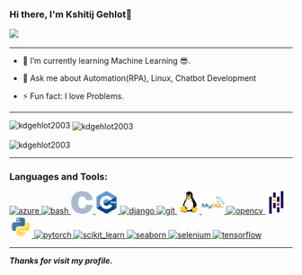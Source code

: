 ### Hi there, I'm Kshitij Gehlot👋

![](https://komarev.com/ghpvc/?username=KDGehlot2003)

<!-- **KDGehlot2003/KDGehlot2003** is a ✨ _special_ ✨ repository because its `README.md` (this file) appears on your GitHub profile. -->

---

<!-- Here are some ideas to get you started: -->

<!-- - 🔭 I’m currently working on ... -->
- 🌱 I’m currently learning Machine Learning 😎.
<!-- - 👯 I’m looking to collaborate on ... -->
<!-- - 🤔 I’m looking for help with ... -->
- 💬 Ask me about Automation(RPA), Linux, Chatbot Development
<!-- - 📫 How to reach me: ... -->
<!-- - 😄 Pronouns: ... -->
- ⚡ Fun fact: I love Problems.

---
<p><img align="left" src="https://github-readme-stats.vercel.app/api/top-langs?username=kdgehlot2003&show_icons=true&theme=radical&cache_seconds=200000&locale=en&layout=compact" alt="kdgehlot2003" /></p>

<p>&nbsp;<img align="center" src="https://github-readme-stats.vercel.app/api?username=kdgehlot2003&show_icons=true&theme=radical&cache_seconds=1800&locale=en" alt="kdgehlot2003" /></p>

<p><img align="center" src="https://github-readme-streak-stats.herokuapp.com/?user=kdgehlot2003&theme=highcontrast" alt="kdgehlot2003" /></p>

<!-- [![KDGehlot2003's GitHub | Stats](https://stats.quine.sh/KDGehlot2003/github?theme=dark)](https://quine.sh?utm_source=widgets&utm_campaign=KDGehlot2003) -->

---

<h3 align="left">Languages and Tools:</h3>
<p align="left"> <a href="https://azure.microsoft.com/en-in/" target="_blank" rel="noreferrer"> <img src="https://www.vectorlogo.zone/logos/microsoft_azure/microsoft_azure-icon.svg" alt="azure" width="40" height="40"/> </a> <a href="https://www.gnu.org/software/bash/" target="_blank" rel="noreferrer"> <img src="https://www.vectorlogo.zone/logos/gnu_bash/gnu_bash-icon.svg" alt="bash" width="40" height="40"/> </a> <a href="https://www.cprogramming.com/" target="_blank" rel="noreferrer"> <img src="https://raw.githubusercontent.com/devicons/devicon/master/icons/c/c-original.svg" alt="c" width="40" height="40"/> </a> <a href="https://www.w3schools.com/cpp/" target="_blank" rel="noreferrer"> <img src="https://raw.githubusercontent.com/devicons/devicon/master/icons/cplusplus/cplusplus-original.svg" alt="cplusplus" width="40" height="40"/> </a> <a href="https://www.djangoproject.com/" target="_blank" rel="noreferrer"> <img src="https://cdn.worldvectorlogo.com/logos/django.svg" alt="django" width="40" height="40"/> </a> <a href="https://git-scm.com/" target="_blank" rel="noreferrer"> <img src="https://www.vectorlogo.zone/logos/git-scm/git-scm-icon.svg" alt="git" width="40" height="40"/> </a> <a href="https://www.linux.org/" target="_blank" rel="noreferrer"> <img src="https://raw.githubusercontent.com/devicons/devicon/master/icons/linux/linux-original.svg" alt="linux" width="40" height="40"/> </a> <a href="https://www.mysql.com/" target="_blank" rel="noreferrer"> <img src="https://raw.githubusercontent.com/devicons/devicon/master/icons/mysql/mysql-original-wordmark.svg" alt="mysql" width="40" height="40"/> </a> <a href="https://opencv.org/" target="_blank" rel="noreferrer"> <img src="https://www.vectorlogo.zone/logos/opencv/opencv-icon.svg" alt="opencv" width="40" height="40"/> </a> <a href="https://pandas.pydata.org/" target="_blank" rel="noreferrer"> <img src="https://raw.githubusercontent.com/devicons/devicon/2ae2a900d2f041da66e950e4d48052658d850630/icons/pandas/pandas-original.svg" alt="pandas" width="40" height="40"/> </a> <a href="https://www.python.org" target="_blank" rel="noreferrer"> <img src="https://raw.githubusercontent.com/devicons/devicon/master/icons/python/python-original.svg" alt="python" width="40" height="40"/> </a> <a href="https://pytorch.org/" target="_blank" rel="noreferrer"> <img src="https://www.vectorlogo.zone/logos/pytorch/pytorch-icon.svg" alt="pytorch" width="40" height="40"/> </a> <a href="https://scikit-learn.org/" target="_blank" rel="noreferrer"> <img src="https://upload.wikimedia.org/wikipedia/commons/0/05/Scikit_learn_logo_small.svg" alt="scikit_learn" width="40" height="40"/> </a> <a href="https://seaborn.pydata.org/" target="_blank" rel="noreferrer"> <img src="https://seaborn.pydata.org/_images/logo-mark-lightbg.svg" alt="seaborn" width="40" height="40"/> </a> <a href="https://www.selenium.dev" target="_blank" rel="noreferrer"> <img src="https://raw.githubusercontent.com/detain/svg-logos/780f25886640cef088af994181646db2f6b1a3f8/svg/selenium-logo.svg" alt="selenium" width="40" height="40"/> </a> <a href="https://www.tensorflow.org" target="_blank" rel="noreferrer"> <img src="https://www.vectorlogo.zone/logos/tensorflow/tensorflow-icon.svg" alt="tensorflow" width="40" height="40"/> </a> </p>


---
***Thanks for visit my profile.***

